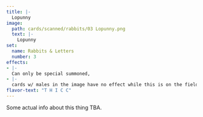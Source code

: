 ```yaml
---
title: |-
  Lopunny
image: 
  path: cards/scanned/rabbits/03 Lopunny.png
  text: |-
    Lopunny
set:
  name: Rabbits & Letters
  number: 3
effects: 
- |-
  Can only be special summoned,
- |-
  cards w/ males in the image have no effect while this is on the field. They are all too busy staring.
flavor-text: "T H I C C"
---
```

Some actual info about this thing TBA.
